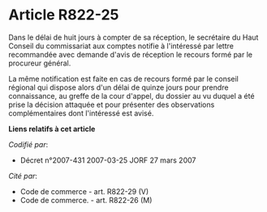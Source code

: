# Article R822-25

Dans le délai de huit jours à compter de sa réception, le secrétaire du Haut Conseil du commissariat aux comptes notifie à
l'intéressé par lettre recommandée avec demande d'avis de réception le recours formé par le procureur général.

La même notification est faite en cas de recours formé par le conseil régional qui dispose alors d'un délai de quinze jours
pour prendre connaissance, au greffe de la cour d'appel, du dossier au vu duquel a été prise la décision attaquée et pour
présenter des observations complémentaires dont l'intéressé est avisé.

**Liens relatifs à cet article**

_Codifié par_:

  - Décret n°2007-431 2007-03-25 JORF 27 mars 2007

_Cité par_:

  - Code de commerce - art. R822-29 (V)
  - Code de commerce. - art. R822-26 (M)
